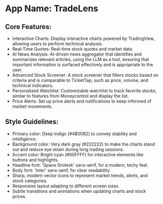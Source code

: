 # **App Name**: TradeLens

## Core Features:

- Interactive Charts: Display interactive charts powered by TradingView, allowing users to perform technical analysis.
- Real-Time Quotes: Real-time stock quotes and market data.
- AI News Analysis: AI-driven news aggregator that identifies and summarizes relevant articles, using the LLM as a tool, ensuring that important information is surfaced effectively and is appropriate to the user.
- Advanced Stock Screener: A stock screener that filters stocks based on criteria and is comparable to TicketTap, such as price, volume, and technical indicators.
- Personalized Watchlist: Customizable watchlist to track favorite stocks, similar to features from Moneycontrol and display the list.
- Price Alerts: Set up price alerts and notifications to keep informed of market movements.

## Style Guidelines:

- Primary color: Deep indigo (#4B0082) to convey stability and intelligence.
- Background color: Very dark gray (#222222) to make the charts stand out and reduce eye strain during long trading sessions.
- Accent color: Bright cyan (#00FFFF) for interactive elements like buttons and highlights.
- Headline font: 'Space Grotesk' sans-serif, for a modern, techy feel.
- Body font: 'Inter' sans-serif, for clear readability.
- Sharp, modern vector icons to represent market trends, alerts, and stock categories.
- Responsive layout adapting to different screen sizes.
- Subtle transitions and animations when updating charts and stock prices.